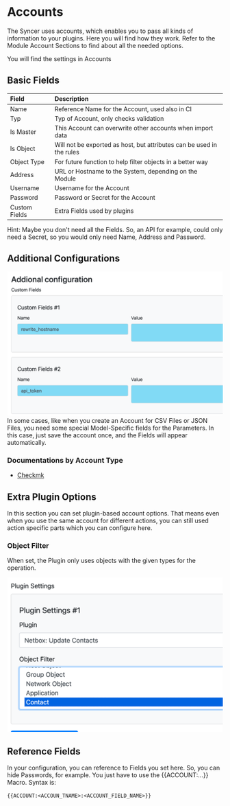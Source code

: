 # Accounts

The Syncer uses accounts, which enables you to pass all kinds of information to your plugins. Here you will find how they work. Refer to the Module Account Sections to find about all the needed options.

You will find the settings in Accounts

## Basic Fields

| Field | Description |
|:----|:-----------|
| Name | Reference Name for the Account, used also in CI |
| Typ |  Typ of Account, only checks validation |
| Is Master | This Account can overwrite other accounts when import data |
| Is Object | Will not be exported as host, but attributes can be used in the rules |
| Object Type | For future function to help filter objects in a better way |
| Address | URL or Hostname to the System, depending on the Module |
| Username | Username for the Account |
| Password | Password or Secret for the Account |
| Custom Fields | Extra Fields used by plugins |

Hint: Maybe you don't need all the Fields. So, an API for example, could only need a Secret, so you would only need Name, Address and Password.

## Additional Configurations
![](attachments/Pasted%20image%2020241126165050.png)
In some cases, like when you create an Account for CSV Files or JSON Files, you need some special Model-Specific fields for the Parameters. In this case, just save the account once, and the Fields will appear automatically.

### Documentations by Account Type
 - [Checkmk](../checkmk/accounts.md)


## Extra Plugin Options
In this section you can set plugin-based account options. That means even when you use the same account for different actions, you can still used action specific parts which you can configure here.

### Object Filter
When set, the Plugin only uses objects with the given types for the operation.

![](attachments/Pasted%20image%2020241126165023.png)




## Reference Fields
In your configuration, you can reference to Fields you set here. So, you can hide Passwords, for example. You just have to use the {{ACCOUNT:...}} Macro.
Syntax is:
```
{{ACCOUNT:<ACCOUN_TNAME>:<ACCOUNT_FIELD_NAME>}}
```





